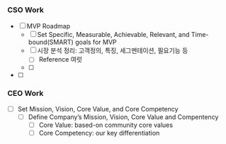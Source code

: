 ### CSO Work
- [ ] MVP Roadmap
	- [ ] Set Specific, Measurable, Achievable, Relevant, and Time-bound(SMART) goals for MVP 
	- [ ] 시장 분석 정리: 고객정의, 특징, 세그멘테이션, 필요기능 등
		- [ ] Reference 여럿
	- [ ] 
- [ ] 

### CEO Work
- [ ] Set Mission, Vision, Core Value, and Core Competency 
	- [ ] Define Company’s Mission, Vision, Core Value and Compentency 
		- [ ] Core Value: based-on community core values
		- [ ] Core Competency: our key differentiation